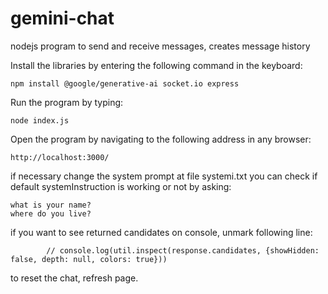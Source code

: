 # gemini-chat
nodejs program to send and receive messages, creates message history

Install the libraries by entering the following command in the keyboard:
```
npm install @google/generative-ai socket.io express
```
Run the program by typing:
```
node index.js
```
Open the program by navigating to the following address in any browser:
```
http://localhost:3000/
``` 
if necessary change the system prompt at file systemi.txt
you can check if default systemInstruction is working or not by asking:
```
what is your name?
where do you live?
``` 
if you want to see returned candidates  on console, unmark following line:
```
		// console.log(util.inspect(response.candidates, {showHidden: false, depth: null, colors: true}))
```

to reset the chat, refresh page.
